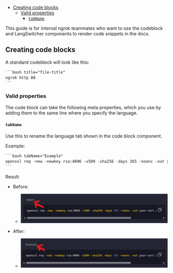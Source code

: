 * [Creating code blocks](#creating-code-blocks)
	+ [Valid properties](#valid-properties)
		- [`tabName`](#-tabname-)


This guide is for internal ngrok teammates who want to use the codeblock and LangSwitcher components to render code snippets in the docs.

## Creating code blocks

A standard codeblock will look like this:

````txt
```bash title="file-title"
ngrok http 80
```
````

### Valid properties

The code block can take the following meta properties, which you use by adding them to the same line where you specify the language.

#### `tabName`

Use this to rename the language tab shown in the code block component.

Example:

````txt
```bash tabName="Example"
openssl req -new -newkey rsa:4096 -x509 -sha256 -days 365 -noenc -out your-cert.crt -keyout your-key.key
```
````

Result:

- Before:
	- ![alt text](./img/tabName/before.png)

- After:
	- ![Screenshot of a language tab after tabName has been applied](./img/tabName/after.png)




